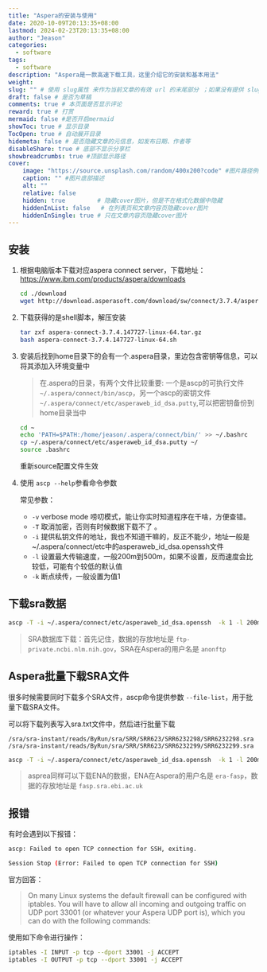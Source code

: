 ```yaml
---
title: "Aspera的安装与使用"
date: 2020-10-09T20:13:35+08:00
lastmod: 2024-02-23T20:13:35+08:00
author: "Jeason"
categories:
  - software
tags:
  - software
description: "Aspera是一款高速下载工具，这里介绍它的安装和基本用法"
weight:
slug: "" # 使用 slug属性 来作为当前文章的有效 url 的末尾部分 ；如果没有提供 slug 则使用 title 代替。
draft: false # 是否为草稿
comments: true # 本页面是否显示评论
reward: true # 打赏
mermaid: false #是否开启mermaid
showToc: true # 显示目录
TocOpen: true # 自动展开目录
hidemeta: false # 是否隐藏文章的元信息，如发布日期、作者等
disableShare: true # 底部不显示分享栏
showbreadcrumbs: true #顶部显示路径
cover:
    image: "https://source.unsplash.com/random/400x200?code" #图片路径例如：posts/tech/123/123.png
    caption: "" #图片底部描述
    alt: ""
    relative: false
    hidden: true         # 隐藏cover图片，但是不在格式化数据中隐藏
    hiddenInList: false   # 在列表页和文章内容页隐藏cover图片
    hiddenInSingle: true # 只在文章内容页隐藏cover图片
---
```

## 安装

1. 根据电脑版本下载对应aspera connect server，下载地址：https://www.ibm.com/products/aspera/downloads

   ```sh
   cd ./download
   wget http://download.asperasoft.com/download/sw/connect/3.7.4/aspera-connect-3.7.4.147727-linux-64.tar.gz
   ```
2. 下载获得的是shell脚本，解压安装

   ```sh
   tar zxf aspera-connect-3.7.4.147727-linux-64.tar.gz
   bash aspera-connect-3.7.4.147727-linux-64.sh
   ```
3. 安装后找到home目录下的会有一个.aspera目录，里边包含密钥等信息，可以将其添加入环境变量中

   > 在.aspera的目录，有两个文件比较重要: 一个是ascp的可执行文件 `~/.aspera/connect/bin/ascp`，另一个ascp的密钥文件 `~/.aspera/connect/etc/asperaweb_id_dsa.putty`,可以把密钥备份到home目录当中
   >

   ```sh
   cd ~
   echo 'PATH=$PATH:/home/jeason/.aspera/connect/bin/' >> ~/.bashrc
   cp ~/.aspera/connect/etc/asperaweb_id_dsa.putty ~/
   source .bashrc
   ```

   重新source配置文件生效
4. 使用 `ascp --help`参看命令参数

   常见参数：

   + `-v` verbose mode 唠叨模式，能让你实时知道程序在干啥，方便查错。
   + `-T` 取消加密，否则有时候数据下载不了 。
   + `-i` 提供私钥文件的地址，我也不知道干嘛的，反正不能少，地址一般是~/.aspera/connect/etc中的asperaweb_id_dsa.openssh文件
   + `-l` 设置最大传输速度，一般200m到500m，如果不设置，反而速度会比较低，可能有个较低的默认值
   + `-k` 断点续传，一般设置为值1

## 下载sra数据

```sh
ascp -T -i ~/.aspera/connect/etc/asperaweb_id_dsa.openssh  -k 1 -l 200m anonftp@ftp-private.ncbi.nlm.nih.gov:/sra/sra-instant/reads/ByRun/sra/SRR/SRR620/SRR6208854/SRR6208854.sra ./
```

> SRA数据库下载：首先记住，数据的存放地址是 `ftp-private.ncbi.nlm.nih.gov`，SRA在Aspera的用户名是 `anonftp`

## Aspera批量下载SRA文件

很多时候需要同时下载多个SRA文件，ascp命令提供参数 `--file-list`，用于批量下载SRA文件。

可以将下载列表写入sra.txt文件中，然后进行批量下载

```
/sra/sra-instant/reads/ByRun/sra/SRR/SRR623/SRR6232298/SRR6232298.sra
/sra/sra-instant/reads/ByRun/sra/SRR/SRR623/SRR6232299/SRR6232299.sra
```

```sh
ascp -T -i ~/.aspera/connect/etc/asperaweb_id_dsa.openssh  -k 1 -l 200m --mode recv --host ftp-private.ncbi.nlm.nih.gov --user anonftp --file-list ~/sra.txt ./
```

> asprea同样可以下载ENA的数据，ENA在Aspera的用户名是 `era-fasp`，数据的存放地址是 `fasp.sra.ebi.ac.uk`

## 报错

有时会遇到以下报错：

```sh
ascp: Failed to open TCP connection for SSH, exiting.

Session Stop (Error: Failed to open TCP connection for SSH)
```

官方回答：

> On many Linux systems the default firewall can be configured with iptables. You will have to allow all incoming and outgoing traffic on UDP port 33001 (or whatever your Aspera UDP port is), which you can do with the following commands:

使用如下命令进行操作：

```sh
iptables -I INPUT -p tcp --dport 33001 -j ACCEPT
iptables -I OUTPUT -p tcp --dport 33001 -j ACCEPT
```
